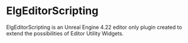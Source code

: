 # ElgEditorScripting
ElgEditorScripting is an Unreal Engine 4.22 editor only plugin created to extend the possibilities of Editor Utility Widgets. 
